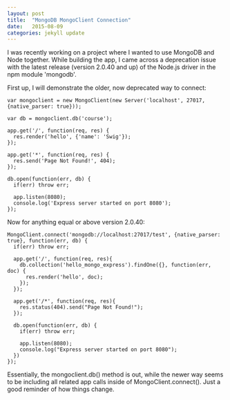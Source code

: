 ```yaml
---
layout: post
title:  "MongoDB MongoClient Connection"
date:   2015-08-09
categories: jekyll update
---  
```

I was recently working on a project where I wanted to use MongoDB and Node together. While
building the app, I came across a deprecation issue with the latest release (version 2.0.40
and up) of the Node.js driver in the npm module 'mongodb'.

First up, I will demonstrate the older, now deprecated way to connect:

    var mongoclient = new MongoClient(new Server('localhost', 27017, {native_parser: true}));
    
    var db = mongoclient.db('course');
    
    app.get('/', function(req, res) {
      res.render('hello', {'name': 'Swig'});
    });
    
    app.get('*', function(req, res) {
      res.send('Page Not Found!', 404);
    });
    
    db.open(function(err, db) {
      if(err) throw err;
    
      app.listen(8080);
      console.log('Express server started on port 8080');
    });

Now for anything equal or above version 2.0.40:

    MongoClient.connect('mongodb://localhost:27017/test', {native_parser: true}, function(err, db) {
      if(err) throw err;
    
      app.get('/', function(req, res){    
        db.collection('hello_mongo_express').findOne({}, function(err, doc) {
          res.render('hello', doc);
        });
      });
    
      app.get('/*', function(req, res){
        res.status(404).send("Page Not Found!");
      });
    
      db.open(function(err, db) {
        if(err) throw err;
    
        app.listen(8080);
        console.log("Express server started on port 8080");  
      })
    });


Essentially, the mongoclient.db() method is out, while the newer way seems to be including all
related app calls inside of MongoClient.connect(). Just a good reminder of how things change.